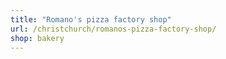 ```yaml
---
title: "Romano's pizza factory shop"
url: /christchurch/romanos-pizza-factory-shop/
shop: bakery
---
```

